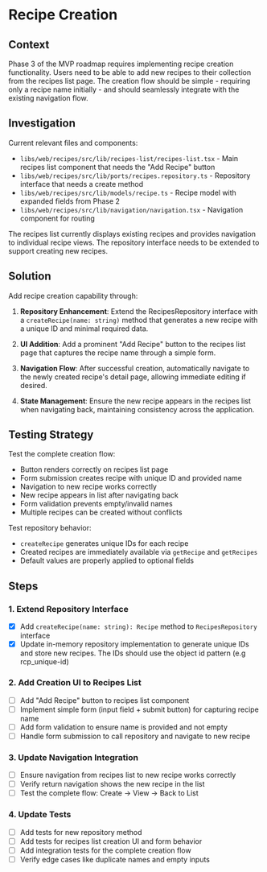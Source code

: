 # Recipe Creation

## Context

Phase 3 of the MVP roadmap requires implementing recipe creation functionality. Users need to be able to add new recipes to their collection from the recipes list page. The creation flow should be simple - requiring only a recipe name initially - and should seamlessly integrate with the existing navigation flow.

## Investigation

Current relevant files and components:
- `libs/web/recipes/src/lib/recipes-list/recipes-list.tsx` - Main recipes list component that needs the "Add Recipe" button
- `libs/web/recipes/src/lib/ports/recipes.repository.ts` - Repository interface that needs a create method
- `libs/web/recipes/src/lib/models/recipe.ts` - Recipe model with expanded fields from Phase 2
- `libs/web/recipes/src/lib/navigation/navigation.tsx` - Navigation component for routing

The recipes list currently displays existing recipes and provides navigation to individual recipe views. The repository interface needs to be extended to support creating new recipes.

## Solution

Add recipe creation capability through:

1. **Repository Enhancement**: Extend the RecipesRepository interface with a `createRecipe(name: string)` method that generates a new recipe with a unique ID and minimal required data.

2. **UI Addition**: Add a prominent "Add Recipe" button to the recipes list page that captures the recipe name through a simple form.

3. **Navigation Flow**: After successful creation, automatically navigate to the newly created recipe's detail page, allowing immediate editing if desired.

4. **State Management**: Ensure the new recipe appears in the recipes list when navigating back, maintaining consistency across the application.

## Testing Strategy

Test the complete creation flow:
- Button renders correctly on recipes list page
- Form submission creates recipe with unique ID and provided name
- Navigation to new recipe works correctly  
- New recipe appears in list after navigating back
- Form validation prevents empty/invalid names
- Multiple recipes can be created without conflicts

Test repository behavior:
- `createRecipe` generates unique IDs for each recipe
- Created recipes are immediately available via `getRecipe` and `getRecipes`
- Default values are properly applied to optional fields

## Steps

### 1. Extend Repository Interface
- [x] Add `createRecipe(name: string): Recipe` method to `RecipesRepository` interface
- [x] Update in-memory repository implementation to generate unique IDs and store new recipes. The IDs should use the object id pattern (e.g rcp_unique-id)

### 2. Add Creation UI to Recipes List
- [ ] Add "Add Recipe" button to recipes list component
- [ ] Implement simple form (input field + submit button) for capturing recipe name
- [ ] Add form validation to ensure name is provided and not empty
- [ ] Handle form submission to call repository and navigate to new recipe

### 3. Update Navigation Integration
- [ ] Ensure navigation from recipes list to new recipe works correctly
- [ ] Verify return navigation shows the new recipe in the list
- [ ] Test the complete flow: Create → View → Back to List

### 4. Update Tests
- [ ] Add tests for new repository method
- [ ] Add tests for recipes list creation UI and form behavior
- [ ] Add integration tests for the complete creation flow
- [ ] Verify edge cases like duplicate names and empty inputs
